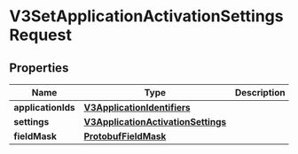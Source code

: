 
# V3SetApplicationActivationSettingsRequest

## Properties
Name | Type | Description | Notes
------------ | ------------- | ------------- | -------------
**applicationIds** | [**V3ApplicationIdentifiers**](V3ApplicationIdentifiers.md) |  |  [optional]
**settings** | [**V3ApplicationActivationSettings**](V3ApplicationActivationSettings.md) |  |  [optional]
**fieldMask** | [**ProtobufFieldMask**](ProtobufFieldMask.md) |  |  [optional]



